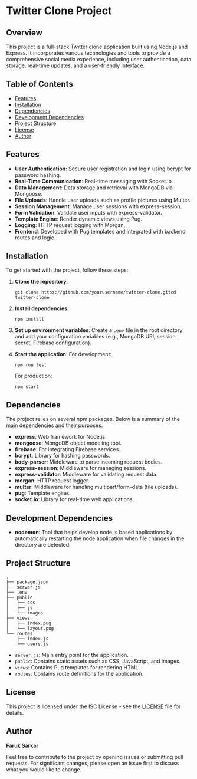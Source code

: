 <div>
    <h1>Twitter Clone Project</h1>
    <h2>Overview</h2>
    <p>
        This project is a full-stack Twitter clone application built using Node.js and Express. It incorporates various technologies and tools to provide a comprehensive social media experience, including user authentication, data storage,
        real-time updates, and a user-friendly interface.
    </p>
    <h2>Table of Contents</h2>
    <ul>
        <li><a href="#Features">Features</a></li>
        <li><a href="#Installation">Installation</a></li>
        <li><a href="#Dependencies">Dependencies</a></li>
        <li><a href="#Development-Dependencies">Development Dependencies</a></li>
        <li><a href="#Project-Structure">Project Structure</a></li>
        <li><a href="#License">License</a></li>
        <li><a href="#Author">Author</a></li>
    </ul>
    <h2>Features</h2>
    <ul>
        <li><strong>User Authentication</strong>: Secure user registration and login using bcrypt for password hashing.</li>
        <li><strong>Real-Time Communication</strong>: Real-time messaging with Socket.io.</li>
        <li><strong>Data Management</strong>: Data storage and retrieval with MongoDB via Mongoose.</li>
        <li><strong>File Uploads</strong>: Handle user uploads such as profile pictures using Multer.</li>
        <li><strong>Session Management</strong>: Manage user sessions with express-session.</li>
        <li><strong>Form Validation</strong>: Validate user inputs with express-validator.</li>
        <li><strong>Template Engine</strong>: Render dynamic views using Pug.</li>
        <li><strong>Logging</strong>: HTTP request logging with Morgan.</li>
        <li><strong>Frontend</strong>: Developed with Pug templates and integrated with backend routes and logic.</li>
    </ul>
    <h2>Installation</h2>
    <p>To get started with the project, follow these steps:</p>
    <ol>
        <li>
            <p><strong>Clone the repository</strong>:</p>
            <pre><code >git <span>clone</span> https://github.com/yourusername/twitter-clone.git<span>cd</span> twitter-clone</code></pre>
        </li>
        <li>
            <p><strong>Install dependencies</strong>:</p>
            <pre><code>npm install</code></pre>
        </li>
        <li>
            <p><strong>Set up environment variables</strong>: Create a <code>.env</code> file in the root directory and add your configuration variables (e.g., MongoDB URI, session secret, Firebase configuration).</p>
        </li>
        <li>
            <p><strong>Start the application</strong>: For development:</p>
            <pre><code>npm run <span>test</span></code></pre>
            <p>For production:</p>
            <pre><code>npm start</code></pre>
        </li>
    </ol>
    <h2>Dependencies</h2>
    <p>The project relies on several npm packages. Below is a summary of the main dependencies and their purposes:</p>
    <ul>
        <li><strong>express</strong>: Web framework for Node.js.</li>
        <li><strong>mongoose</strong>: MongoDB object modeling tool.</li>
        <li><strong>firebase</strong>: For integrating Firebase services.</li>
        <li><strong>bcrypt</strong>: Library for hashing passwords.</li>
        <li><strong>body-parser</strong>: Middleware to parse incoming request bodies.</li>
        <li><strong>express-session</strong>: Middleware for managing sessions.</li>
        <li><strong>express-validator</strong>: Middleware for validating request data.</li>
        <li><strong>morgan</strong>: HTTP request logger.</li>
        <li><strong>multer</strong>: Middleware for handling multipart/form-data (file uploads).</li>
        <li><strong>pug</strong>: Template engine.</li>
        <li><strong>socket.io</strong>: Library for real-time web applications.</li>
    </ul>
    <h2>Development Dependencies</h2>
    <ul>
        <li><strong>nodemon</strong>: Tool that helps develop node.js based applications by automatically restarting the node application when file changes in the directory are detected.</li>
    </ul>
    <h2>Project Structure</h2>
    <pre><code>.
├── <span>package</span>.json
├── server.js
├── .env
├── <span>public</span>
│   ├── css
│   ├── js
│   └── images
├── views
│   ├── index.pug
│   └── layout.pug
└── routes
    ├── index.js
    └── users.js
</code></pre>
    <ul>
        <li><code>server.js</code>: Main entry point for the application.</li>
        <li><code>public</code>: Contains static assets such as CSS, JavaScript, and images.</li>
        <li><code>views</code>: Contains Pug templates for rendering HTML.</li>
        <li><code>routes</code>: Contains route definitions for the application.</li>
    </ul>
    <h2>License</h2>
    <p>This project is licensed under the ISC License - see the <a rel="noreferrer" href="LICENSE">LICENSE</a> file for details.</p>
    <h2>Author</h2>
    <p><strong>Faruk Sarkar</strong></p>
    <p>Feel free to contribute to the project by opening issues or submitting pull requests. For significant changes, please open an issue first to discuss what you would like to change.</p>
</div>
